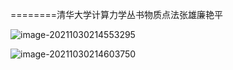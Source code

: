 ========清华大学计算力学丛书物质点法张雄廉艳平

![image-20211030214553295](D:\定理\物质点法\image-20211030214553295.png)

![image-20211030214603750](D:\定理\物质点法\image-20211030214603750.png)